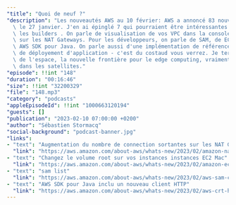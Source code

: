 ```yaml
---
"title": "Quoi de neuf ?"
"description": "Les nouveautés AWS au 10 février: AWS a annoncé 83 nouveautés depuis\
  \ le 27 janvier. J'en ai épinglé 7 qui pourraient être intéressantes pour vous,\
  \ les builders . On parle de visualisation de vos VPC dans la console et d'un changement\
  \ sur les NAT Gateways. Pour les développeurs, on parle de SAM, de EC2 Mac, et du\
  \ AWS SDK pour Java. On parle aussi d'une implémentation de référence pour vos pipelines\
  \ de déployement d'application - c'est du costaud vous verrez. Je termine en parlant\
  \ de l'espace, la nouvelle frontière pour le edge computing, vraiment edge puisque\
  \ dans les satellites."
"episode": !!int "148"
"duration": "00:16:46"
"size": !!int "32200329"
"file": "148.mp3"
"category": "podcasts"
"appleEpisodeId": !!int "1000663120194"
"guests": []
"publication": "2023-02-10 07:00:00 +0200"
"author": "Sébastien Stormacq"
"social-background": "podcast-banner.jpg"
"links":
- "text": "Augmentation du nombre de connection sortantes sur les NAT Gateway"
  "link": "https://aws.amazon.com/about-aws/whats-new/2023/02/amazon-nat-gateways-capacity-concurrent-connections-unique-destination/"
- "text": "Changez le volume root sur vos instances instances EC2 Mac"
  "link": "https://aws.amazon.com/about-aws/whats-new/2023/02/amazon-ec2-mac-instances-root-volumes-quick-instance-restoration/"
- "text": "sam list"
  "link": "https://aws.amazon.com/about-aws/whats-new/2023/02/aws-sam-cli-sam-list-command-inspect-resources/"
- "text": "AWS SDK pour Java inclu un nouveau client HTTP"
  "link": "https://aws.amazon.com/about-aws/whats-new/2023/02/aws-crt-http-client-sdk-java-2-x/"
---
```

